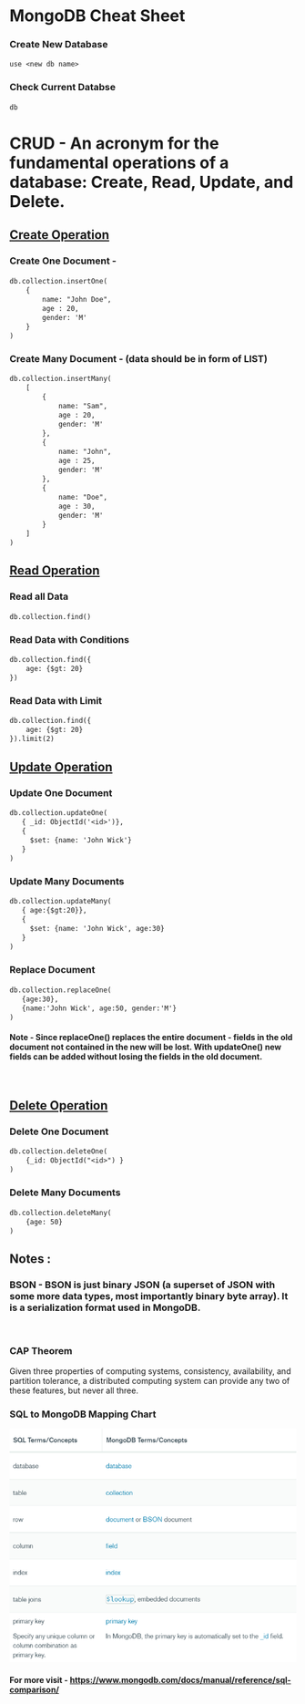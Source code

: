 # MongoDB Cheat Sheet

### Create New Database
```
use <new db name>
```

### Check Current Databse
```
db
```

# CRUD - An acronym for the fundamental operations of a database: Create, Read, Update, and Delete. 

## <ins> Create Operation </ins>

### Create One Document - 
```
db.collection.insertOne(
    {
        name: "John Doe",
        age : 20,
        gender: 'M'
    }
)
```

### Create Many Document - (data should be in form of LIST)
```
db.collection.insertMany(
    [
        {
            name: "Sam",
            age : 20,
            gender: 'M'
        },
        {
            name: "John",
            age : 25,
            gender: 'M'
        },
        {
            name: "Doe",
            age : 30,
            gender: 'M'
        }
    ]
)
```

## <ins> Read Operation </ins>

### Read all Data
```
db.collection.find()
```

### Read Data with Conditions
```
db.collection.find({
    age: {$gt: 20}
})
```

### Read Data with Limit
```
db.collection.find({
    age: {$gt: 20}
}).limit(2)
```

## <ins> Update Operation </ins>

### Update One Document
```
db.collection.updateOne(
   { _id: ObjectId('<id>')},
   {
     $set: {name: 'John Wick'}
   }
)
```

### Update Many Documents
```
db.collection.updateMany(
   { age:{$gt:20}},
   {
     $set: {name: 'John Wick', age:30}
   }
)
```

### Replace Document
```
db.collection.replaceOne(
   {age:30},
   {name:'John Wick', age:50, gender:'M'}
)
```

#### Note - Since replaceOne() replaces the entire document - fields in the old document not contained in the new will be lost. With updateOne() new fields can be added without losing the fields in the old document.
<br>

## <ins> Delete Operation </ins>

### Delete One Document
```
db.collection.deleteOne(
    {_id: ObjectId("<id>") }
)
```

### Delete Many Documents
```
db.collection.deleteMany(
    {age: 50}
)
```

## Notes :

### BSON - BSON is just binary JSON (a superset of JSON with some more data types, most importantly binary byte array). It is a serialization format used in MongoDB.
<br>

### CAP Theorem
Given three properties of computing systems, consistency, availability, and partition tolerance, a distributed computing system can provide any two of these features, but never all three.
<br>

 
### SQL to MongoDB Mapping Chart
<img src="https://github.com/ksalokya/mondodb_mongoose_crud/blob/main/table.png" />

#### For more visit - https://www.mongodb.com/docs/manual/reference/sql-comparison/


